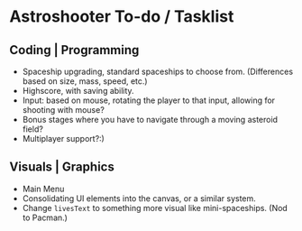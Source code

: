 # Astroshooter To-do / Tasklist

## Coding | Programming
- Spaceship upgrading, standard spaceships to choose from. (Differences based on size, mass, speed, etc.)
- Highscore, with saving ability.
- Input: based on mouse, rotating the player to that input, allowing for shooting with mouse?
- Bonus stages where you have to navigate through a moving asteroid field?
- Multiplayer support?:)

## Visuals | Graphics
- Main Menu
- Consolidating UI elements into the canvas, or a similar system.
- Change `livesText` to something more visual like mini-spaceships. (Nod to Pacman.)
